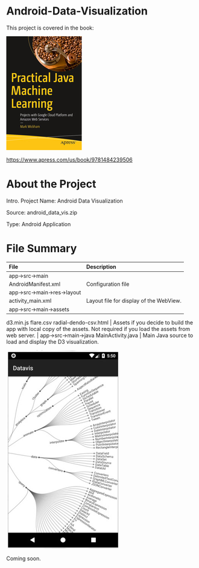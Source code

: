 # Android-Data-Visualization
This project is covered in the book:

![](fig-cover-sm.jpg)

https://www.apress.com/us/book/9781484239506
# About the Project
Intro.
Project Name: Android Data Visualization

Source: android_data_vis.zip

Type: Android Application

# File Summary

| File | Description
| :--- | :---
| app->src->main
AndroidManifest.xml | Configuration file
| app->src->main->res->layout
activity_main.xml | Layout file for display of the WebView.
| app->src->main->assets
d3.min.js
flare.csv
radial-dendo-csv.html | Assets if you decide to build the app with local copy of the assets. Not required if you load the assets from web server.
| app->src->main->java
MainActivity.java | Main Java source to load and display the D3 visualization.

![](fig-android-data-viz.jpg)

Coming soon.
